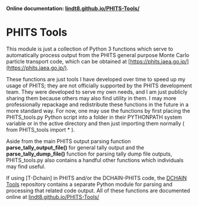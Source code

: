 #### Online documentation: [lindt8.github.io/PHITS-Tools/](https://lindt8.github.io/PHITS-Tools/)

# PHITS Tools

This module is just a collection of Python 3 functions which serve to automatically process output from the PHITS general purpose Monte Carlo particle transport code, which can be obtained at [https://phits.jaea.go.jp/](https://phits.jaea.go.jp/).

These functions are just tools I have developed over time to speed up my usage of PHITS; they are not officially supported by the PHITS development team.  They were developed to serve my own needs, and I am just publicly sharing them because others may also find utility in them.  I may more professionally repackage and redistribute these functions in the future in a more standard way.  For now, one may use the functions by first placing the PHITS_tools.py Python script into a folder in their PYTHONPATH system variable or in the active directory and then just importing them normally ( from PHITS_tools import * ).

Aside from the main PHITS output parsing function **parse_tally_output_file()** for general tally output and the **parse_tally_dump_file()** function for parsing tally dump file outputs, PHITS_tools.py also contains a handful other functions which individuals may find useful. 

If using [T-Dchain] in PHITS and/or the DCHAIN-PHITS code, the [DCHAIN Tools](https://github.com/Lindt8/DCHAIN-Tools/) repository contains a separate Python module for parsing and processing that related code output. All of these functions are documented online at [lindt8.github.io/PHITS-Tools/](https://lindt8.github.io/PHITS-Tools/)

<!-- The dchain_tools_manual.pdf document primarily covers usage of this main function but provides brief descriptions of the other available functions. /--> 
